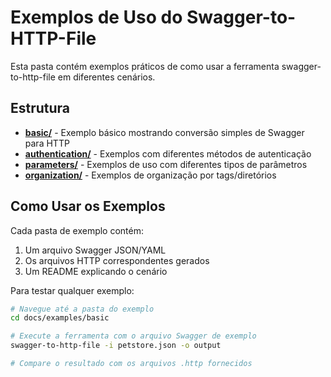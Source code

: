 # Exemplos de Uso do Swagger-to-HTTP-File

Esta pasta contém exemplos práticos de como usar a ferramenta swagger-to-http-file em diferentes cenários.

## Estrutura

- **[basic/](./basic/)** - Exemplo básico mostrando conversão simples de Swagger para HTTP
- **[authentication/](./authentication/)** - Exemplos com diferentes métodos de autenticação
- **[parameters/](./parameters/)** - Exemplos de uso com diferentes tipos de parâmetros
- **[organization/](./organization/)** - Exemplos de organização por tags/diretórios

## Como Usar os Exemplos

Cada pasta de exemplo contém:
1. Um arquivo Swagger JSON/YAML
2. Os arquivos HTTP correspondentes gerados
3. Um README explicando o cenário

Para testar qualquer exemplo:

```bash
# Navegue até a pasta do exemplo
cd docs/examples/basic

# Execute a ferramenta com o arquivo Swagger de exemplo
swagger-to-http-file -i petstore.json -o output

# Compare o resultado com os arquivos .http fornecidos
```
